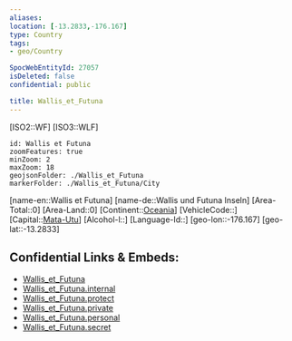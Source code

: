 ```yaml
---
aliases: 
location: [-13.2833,-176.167]
type: Country
tags:
- geo/Country

SpocWebEntityId: 27057
isDeleted: false
confidential: public

title: Wallis_et_Futuna
---
```

[ISO2::WF]
[ISO3::WLF]
```leaflet
id: Wallis et Futuna
zoomFeatures: true 
minZoom: 2 
maxZoom: 18
geojsonFolder: ./Wallis_et_Futuna
markerFolder: ./Wallis_et_Futuna/City
```

[name-en::Wallis et Futuna]
[name-de::Wallis und Futuna Inseln]
[Area-Total::0]
[Area-Land::0]
[Continent::[Oceania](geo/Continent/Oceania.md)]
[VehicleCode::]
[Capital::[Mata-Utu](geo/Continent/Oceania/Wallis_et_Futuna/City/Mata-Utu.md)]
[Alcohol-l::]
[Language-Id::]
[geo-lon::-176.167]
[geo-lat::-13.2833]



## Confidential Links & Embeds: 
- [Wallis_et_Futuna](../../../../_public/geo/Continent/Oceania/Wallis_et_Futuna.md) 
- [Wallis_et_Futuna.internal](../../../../_internal/geo/Continent/Oceania/Wallis_et_Futuna.internal.md) 
- [Wallis_et_Futuna.protect](../../../../_protect/geo/Continent/Oceania/Wallis_et_Futuna.protect.md) 
- [Wallis_et_Futuna.private](../../../../_private/geo/Continent/Oceania/Wallis_et_Futuna.private.md) 
- [Wallis_et_Futuna.personal](../../../../_personal/geo/Continent/Oceania/Wallis_et_Futuna.personal.md) 
- [Wallis_et_Futuna.secret](../../../../_secret/geo/Continent/Oceania/Wallis_et_Futuna.secret.md) 
